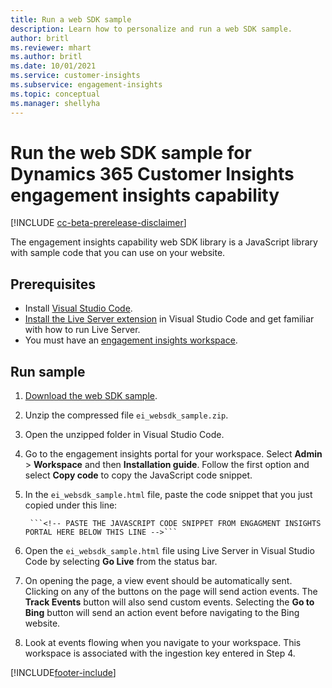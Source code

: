 ```yaml
---
title: Run a web SDK sample
description: Learn how to personalize and run a web SDK sample.
author: britl
ms.reviewer: mhart
ms.author: britl
ms.date: 10/01/2021
ms.service: customer-insights
ms.subservice: engagement-insights
ms.topic: conceptual
ms.manager: shellyha
---
```

# Run the web SDK sample for Dynamics 365 Customer Insights engagement insights capability

[!INCLUDE [cc-beta-prerelease-disclaimer](includes/cc-beta-prerelease-disclaimer.md)]

The engagement insights capability web SDK library is a JavaScript library with sample code that you can use on your website.

## Prerequisites

- Install [Visual Studio Code](https://code.visualstudio.com/).
- [Install the Live Server extension](https://marketplace.visualstudio.com/items?itemName=ritwickdey.LiveServer) in Visual Studio Code and get familiar with how to run Live Server.
- You must have an [engagement insights workspace](create-workspace.md).

## Run sample

1. [Download the web SDK sample](https://download.pi.dynamics.com/sdk/EngagementInsightsSamples/ei_websdk_sample.zip).

1. Unzip the compressed file `ei_websdk_sample.zip`.

1. Open the unzipped folder in Visual Studio Code.

1. Go to the engagement insights portal for your workspace. Select **Admin** > **Workspace**  and then **Installation guide**. Follow the first option and select **Copy code** to copy the JavaScript code snippet.

1. In the `ei_websdk_sample.html` file, paste the code snippet that you just copied under this line:

        ```<!-- PASTE THE JAVASCRIPT CODE SNIPPET FROM ENGAGMENT INSIGHTS PORTAL HERE BELOW THIS LINE -->```

1. Open the `ei_websdk_sample.html` file using Live Server in Visual Studio Code by selecting **Go Live** from the status bar.

1. On opening the page, a view event should be automatically sent. Clicking on any of the buttons on the page will send action events. The **Track Events** button will also send custom events. Selecting the **Go to Bing** button will send an action event before navigating to the Bing website.

1. Look at events flowing when you navigate to your workspace. This workspace is associated with the ingestion key entered in Step 4.


[!INCLUDE[footer-include](../includes/footer-banner.md)]
